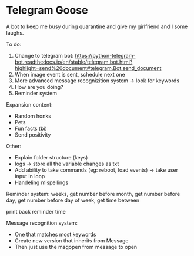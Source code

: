 # Telegram Goose
A bot to keep me busy during quarantine and give my girlfriend and I some laughs.

To do:
1. Change to telegram bot: https://python-telegram-bot.readthedocs.io/en/stable/telegram.bot.html?highlight=send%20document#telegram.Bot.send_document
2. When image event is sent, schedule next one
3. More advanced message recognizition system -> look for keywords
4. How are you doing?
5. Reminder system

Expansion content:
* Random honks
* Pets
* Fun facts (bi)
* Send positivity

Other:
* Explain folder structure (keys)
* logs -> store all the variable changes as txt
* Add ability to take commands (eg: reboot, load events) -> take user input in loop
* Handeling mispellings

Reminder system:
weeks, get number before
month, get number before
day, get number before
day of week, get time between

print back reminder time

Message recognition system:
* One that matches most keywords
* Create new version that inherits from Message
* Then just use the msgopen from message to open
